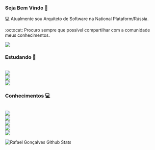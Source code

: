 ### Seja Bem Vindo 👋

 
 
 
💻  Atualmente sou Arquiteto de Software na National Plataform/Rússia.

:octocat: Procuro sempre que possível compartilhar com a comunidade meus conhecimentos.



<a href="https://www.linkedin.com/in/rafael-goncalves-da-silva--/">
  <img src="https://img.shields.io/badge/linkedin-%230077B5.svg?&style=for-the-badge&logo=linkedin&logoColor=white">
</a>

<br>

### Estudando :blue_book:

<br>
  
<a href="https://angular.io/">
<img src="https://img.shields.io/static/v1?label=angular&message=.&color=blue&style=for-the-badge&logo=angular">
</a>

<br>

<a href="https://nodejs.org/en/">
<img src="https://img.shields.io/static/v1?label=node&message=.&color=blue&style=for-the-badge&logo=nodejs">
</a>

<br>

<a href="https://totvs.com.br">
<img src="https://img.shields.io/static/v1?label=TOTVS&message=.&color=blue&style=for-the-badge&logo=nodejs">
</a>

<br>


### Conhecimentos :computer:
<br>

<a href="https://git-scm.com/">
<img src="https://img.shields.io/static/v1?label=git&message=Git&color=blue&style=for-the-badge&logo=git">
</a>

<br>

<a href="https://github.com/">
<img src="https://img.shields.io/static/v1?label=github&message=GitHub&color=blue&style=for-the-badge&logo=github">
</a>

<br>

<a href="http://gitlab.com/">
<img src="https://img.shields.io/static/v1?label=gitlab&message=GitLab&color=blue&style=for-the-badge&logo=gitlab">
</a>

<br>

<a href="http://microsoft.com/">
<img src="https://img.shields.io/static/v1?label=sql&message=SSIS/SSRS/SSAS&color=blue&style=for-the-badge&logo=sql">
</a>

<br>

<a href="https://tdn.totvs.com/display/tec/AdvPL/">
<img src="https://img.shields.io/static/v1?label=TOTVS&message=ADVPL&color=blue&style=for-the-badge&logo=ADVPL">
</a>










<br />

![Rafael Gonçalves Github Stats](https://github-readme-stats.vercel.app/api?username=llrafaell&show_icons=true&title_color=fff&icon_color=79ff97&text_color=9f9f9f&bg_color=151515)

<br />


